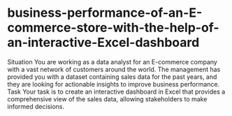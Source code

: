 # business-performance-of-an-E-commerce-store-with-the-help-of-an-interactive-Excel-dashboard
Situation
You are working as a data analyst for an E-commerce company with a vast network
of customers around the world. The management has provided you with a dataset
containing sales data for the past years, and they are looking for actionable insights
to improve business performance.
Task
Your task is to create an interactive dashboard in Excel that provides a
comprehensive view of the sales data, allowing stakeholders to make informed
decisions.
